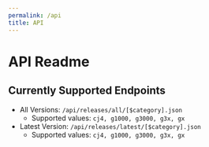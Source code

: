 ```yaml
---
permalink: /api
title: API
---
```


# API Readme

## Currently Supported Endpoints
- All Versions: `/api/releases/all/[$category].json`
    - Supported values: `cj4, g1000, g3000, g3x, gx`
- Latest Version: `/api/releases/latest/[$category].json`
    - Supported values: `cj4, g1000, g3000, g3x, gx`